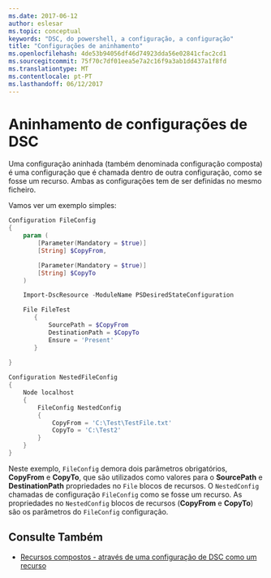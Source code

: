 ```yaml
---
ms.date: 2017-06-12
author: eslesar
ms.topic: conceptual
keywords: "DSC, do powershell, a configuração, a configuração"
title: "Configurações de aninhamento"
ms.openlocfilehash: 4de53b94056df46d74923dda56e02841cfac2cd1
ms.sourcegitcommit: 75f70c7df01eea5e7a2c16f9a3ab1dd437a1f8fd
ms.translationtype: MT
ms.contentlocale: pt-PT
ms.lasthandoff: 06/12/2017
---
```

# <a name="nesting-dsc-configurations"></a>Aninhamento de configurações de DSC

Uma configuração aninhada (também denominada configuração composta) é uma configuração que é chamada dentro de outra configuração, como se fosse um recurso.
Ambas as configurações tem de ser definidas no mesmo ficheiro.

Vamos ver um exemplo simples:

```powershell
Configuration FileConfig 
{
    param (
        [Parameter(Mandatory = $true)]
        [String] $CopyFrom,

        [Parameter(Mandatory = $true)]
        [String] $CopyTo
    )

    Import-DscResource -ModuleName PSDesiredStateConfiguration

    File FileTest
       {
           SourcePath = $CopyFrom
           DestinationPath = $CopyTo
           Ensure = 'Present'
       }
    
}

Configuration NestedFileConfig
{
    Node localhost
    {
        FileConfig NestedConfig
        {
            CopyFrom = 'C:\Test\TestFile.txt'
            CopyTo = 'C:\Test2'
        }
    }
}
```

Neste exemplo, `FileConfig` demora dois parâmetros obrigatórios, **CopyFrom** e **CopyTo**, que são utilizados como valores para o **SourcePath** e  **DestinationPath** propriedades no `File` blocos de recursos. O `NestedConfig` chamadas de configuração `FileConfig` como se fosse um recurso.
As propriedades no `NestedConfig` blocos de recursos (**CopyFrom** e **CopyTo**) são os parâmetros do `FileConfig` configuração.

## <a name="see-also"></a>Consulte Também

- [Recursos compostos - através de uma configuração de DSC como um recurso](authoringResourceComposite.md)


